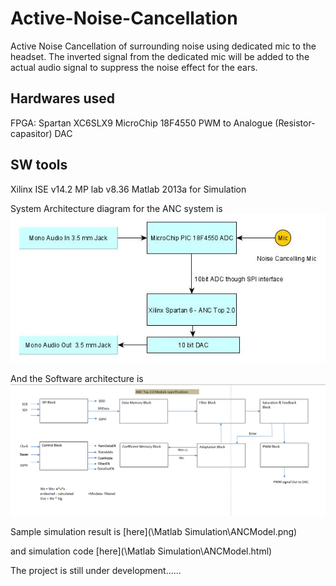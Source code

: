 # Active-Noise-Cancellation
Active Noise Cancellation of surrounding noise using dedicated mic to the headset. The inverted signal from the dedicated mic will be added to the actual audio signal to suppress the noise effect for the ears.

## Hardwares used
   FPGA: Spartan XC6SLX9
   MicroChip 18F4550
   PWM to Analogue (Resistor-capasitor) DAC

## SW tools 
   Xilinx ISE v14.2
   MP lab v8.36
   Matlab 2013a for Simulation

System Architecture diagram for the ANC system is 
![ANC_SYSTEM_ARCHITECTURE](System_Architecture.jpg)

And the Software architecture is 
![SW_ARCHITECTURE](Verilog_Architecture.PNG)

Sample simulation result is [here](\Matlab Simulation\ANCModel.png)

and simulation code [here](\Matlab Simulation\ANCModel.html)

The project is still under development......
